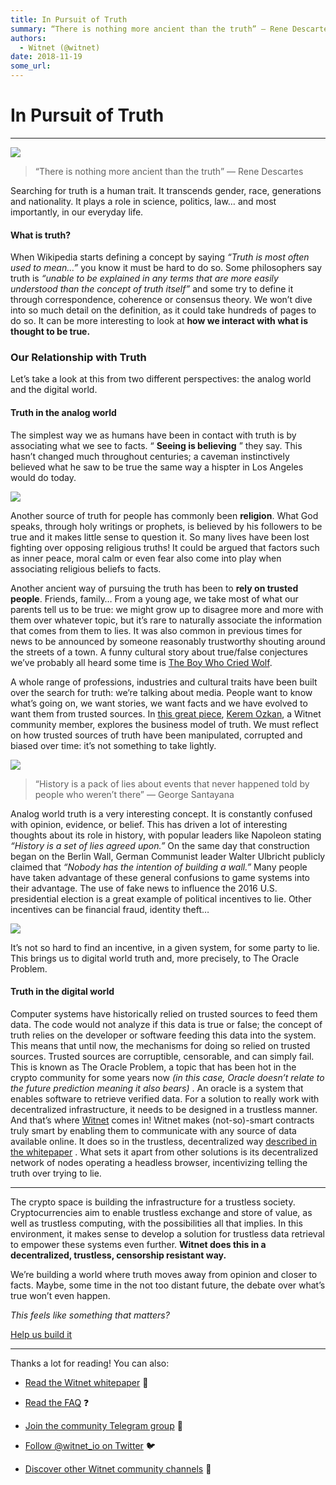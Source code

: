 ```yaml
---
title: In Pursuit of Truth
summary: “There is nothing more ancient than the truth” — Rene Descartes Searching for truth is a human trait. It transcends gender, race, generations and nationality. It plays a role in science, politics, law… and most importantly, in our everyday life. What is truth? When Wikipedia starts defining a concept by saying “Truth is most often used to mean…” you know it must be hard to do so. Some philosophers say truth is “unable to be explained in any terms that are more easily understood than the concept
authors:
  - Witnet (@witnet)
date: 2018-11-19
some_url: 
---
```


# In Pursuit of Truth



----


![](https://cdn-images-1.medium.com/max/1600/1*IDcX0VEivQtei38c9mWXkg.jpeg)

> “There is nothing more ancient than the truth” — Rene Descartes

Searching for truth is a human trait. It transcends gender, race, generations and nationality. It plays a role in science, politics, law… and most importantly, in our everyday life.

#### What is truth?
When Wikipedia starts defining a concept by saying 
_“Truth is most often used to mean…”_
 you know it must be hard to do so. Some philosophers say truth is 
_“unable to be explained in any terms that are more easily understood than the concept of truth itself”_
 and some try to define it through correspondence, coherence or consensus theory.
We won’t dive into so much detail on the definition, as it could take hundreds of pages to do so. It can be more interesting to look at 
**how we interact with what is thought to be true.**
 

### Our Relationship with Truth
Let’s take a look at this from two different perspectives: the analog world and the digital world.

#### Truth in the analog world
The simplest way we as humans have been in contact with truth is by associating what we see to facts. “ 
**Seeing is believing**
 ” they say. This hasn’t changed much throughout centuries; a caveman instinctively believed what he saw to be true the same way a hispter in Los Angeles would do today.

![](https://cdn-images-1.medium.com/max/1600/1*aj5oJBcM5YdYfkRcStR1Iw.jpeg)

Another source of truth for people has commonly been **religion**. What God speaks, through holy writings or prophets, is believed by his followers to be true and it makes little sense to question it. So many lives have been lost fighting over opposing religious truths! It could be argued that factors such as inner peace, moral calm or even fear also come into play when associating religious beliefs to facts.

Another ancient way of pursuing the truth has been to **rely on trusted people**. Friends, family… From a young age, we take most of what our parents tell us to be true: we might grow up to disagree more and more with them over whatever topic, but it’s rare to naturally associate the information that comes from them to lies. It was also common in previous times for news to be announced by someone reasonably trustworthy shouting around the streets of a town. A funny cultural story about true/false conjectures we’ve probably all heard some time is 
[The Boy Who Cried Wolf](https://en.wikipedia.org/wiki/The_Boy_Who_Cried_Wolf).

A whole range of professions, industries and cultural traits have been built over the search for truth: we’re talking about media. People want to know what’s going on, we want stories, we want facts and we have evolved to want them from trusted sources. In 
[this great piece](https://medium.com/witnet/the-business-model-of-truth-5976c0ce602a), [Kerem Ozkan](https://medium.com/@keremozkan), a Witnet community member, explores the business model of truth. We must reflect on how trusted sources of truth have been manipulated, corrupted and biased over time: it’s not something to take lightly.

![](https://cdn-images-1.medium.com/max/1600/1*B5LZdiTnf-pXalFzpdVn8A.jpeg)

> “History is a pack of lies about events that never happened told by people who weren’t there” — George Santayana

Analog world truth is a very interesting concept. It is constantly confused with opinion, evidence, or belief. This has driven a lot of interesting thoughts about its role in history, with popular leaders like Napoleon stating 
_“History is a set of lies agreed upon.”_
 On the same day that construction began on the Berlin Wall, German Communist leader Walter Ulbricht publicly claimed that 
_“Nobody has the intention of building a wall.”_
 Many people have taken advantage of these general confusions to game systems into their advantage. The use of fake news to influence the 2016 U.S. presidential election is a great example of political incentives to lie. Other incentives can be financial fraud, identity theft…

![](https://cdn-images-1.medium.com/max/1600/1*1xwuQu258jB3cOipjVUmYQ.jpeg)

It’s not so hard to find an incentive, in a given system, for some party to lie. This brings us to digital world truth and, more precisely, to The Oracle Problem.

#### Truth in the digital world
Computer systems have historically relied on trusted sources to feed them data. The code would not analyze if this data is true or false; the concept of truth relies on the developer or software feeding this data into the system. This means that until now, the mechanisms for doing so relied on trusted sources. Trusted sources are corruptible, censorable, and can simply fail.
This is known as The Oracle Problem, a topic that has been hot in the crypto community for some years now 
_(in this case, Oracle doesn’t relate to the future prediction meaning it also bears)_
 . An oracle is a system that enables software to retrieve verified data. For a solution to really work with decentralized infrastructure, it needs to be designed in a trustless manner. And that’s where 
[Witnet](http://witnet.io)
 comes in!
Witnet makes (not-so)-smart contracts truly smart by enabling them to communicate with any source of data available online. It does so in the trustless, decentralized way 
[described in the whitepaper](https://witnet.io/static/witnet-whitepaper.pdf)
 . What sets it apart from other solutions is its decentralized network of nodes operating a headless browser, incentivizing telling the truth over trying to lie.

----

The crypto space is building the infrastructure for a trustless society. Cryptocurrencies aim to enable trustless exchange and store of value, as well as trustless computing, with the possibilities all that implies. In this environment, it makes sense to develop a solution for trustless data retrieval to empower these systems even further. 
**Witnet does this in a decentralized, trustless, censorship resistant way.**
 
We’re building a world where truth moves away from opinion and closer to facts. Maybe, some time in the not too distant future, the debate over what’s true won’t even happen.
 
_This feels like something that matters?_
  
[Help us build it](https://angel.co/witnet-foundation-1/jobs)
 

----

Thanks a lot for reading! You can also:



 *  [Read the Witnet whitepaper](https://witnet.io/static/witnet-whitepaper.pdf) 📃

 *  [Read the FAQ](https://witnet.io/#/faq) ❓

 *  [Join the community Telegram group](https://t.me/witnetio) 💬

 *  [Follow @witnet_io on Twitter](https://twitter.com/witnet_io) 🐦

 *  [Discover other Witnet community channels](https://witnet.io/#/contact) 👥
